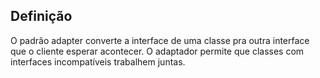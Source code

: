 ## Definição
O padrão adapter converte a interface de uma classe pra outra interface que o cliente esperar acontecer.
O adaptador permite que classes com interfaces incompatíveis trabalhem juntas.


